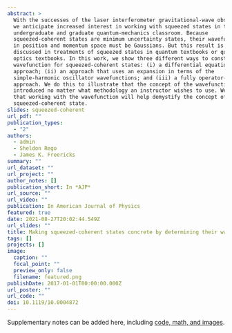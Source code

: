 ```yaml
---
abstract: >
  With the successes of the laser interferometer gravitational-wave observatory,
  we anticipate increased interest in working with squeezed states in the
  undergraduate and graduate quantum-mechanics classroom. Because
  squeezed-coherent states are minimum uncertainty states, their wavefunctions
  in position and momentum space must be Gaussians. But this result is rarely
  discussed in treatments of squeezed states in quantum textbooks or quantum
  optics textbooks. In this work, we show three different ways to construct the
  wavefunction for squeezed-coherent states: (i) a differential equation-based
  approach; (ii) an approach that uses an expansion in terms of the
  simple-harmonic oscillator wavefunctions; and (iii) a fully operator-based
  approach. We do this to illustrate that the concept of the wavefunction can be
  introduced no matter what methodology an instructor wishes to use. We hope
  that working with the wavefunction will help demystify the concept of a
  squeezed-coherent state.
slides: squeezed-coherent
url_pdf: ""
publication_types:
  - "2"
authors:
  - admin
  - Sheldon Rego
  - James K. Freericks
summary: ""
url_dataset: ""
url_project: ""
author_notes: []
publication_short: In *AJP*
url_source: ""
url_video: ""
publication: In American Journal of Physics
featured: true
date: 2021-08-27T20:02:44.549Z
url_slides: ""
title: Making squeezed-coherent states concrete by determining their wavefunction
tags: []
projects: []
image:
  caption: ""
  focal_point: ""
  preview_only: false
  filename: featured.png
publishDate: 2017-01-01T00:00:00.000Z
url_poster: ""
url_code: ""
doi: 10.1119/10.0004872
---
```



Supplementary notes can be added here, including [code, math, and images](https://wowchemy.com/docs/writing-markdown-latex/).